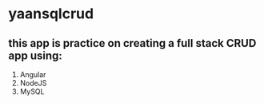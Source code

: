 # yaansqlcrud

## this app is practice on creating a full stack CRUD app using:

1. Angular
2. NodeJS
3. MySQL
